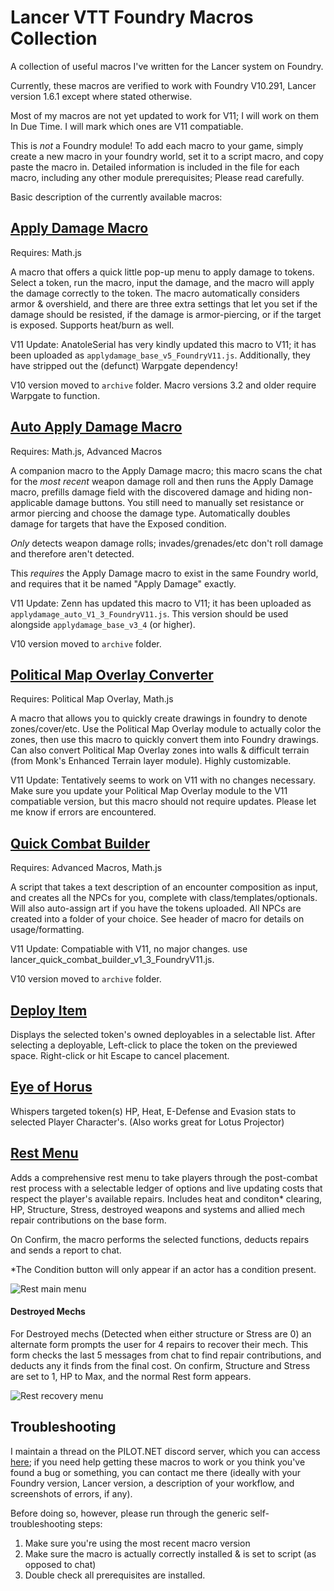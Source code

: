 # Lancer VTT Foundry Macros Collection
A collection of useful macros I've written for the Lancer system on Foundry.

Currently, these macros are verified to work with Foundry V10.291, Lancer version 1.6.1 except where stated otherwise. 

Most of my macros are not yet updated to work for V11; I will work on them In Due Time. I will mark which ones are V11 compatiable.

This is _not_ a Foundry module! To add each macro to your game, simply create a new macro in your foundry world, set it to a script macro, and copy paste the macro in. Detailed information is included in the file for each macro, including any other module prerequisites; Please read carefully.

Basic description of the currently available macros:

## [Apply Damage Macro](applydamage_base_v5_FoundryV11.js)
Requires:  Math.js

A macro that offers a quick little pop-up menu to apply damage to tokens. Select a token, run the macro, input the damage, and the macro will apply the damage correctly to the token. The macro automatically considers armor & overshield, and there are three extra settings that let you set if the damage should be resisted, if the damage is armor-piercing, or if the target is exposed. Supports heat/burn as well.

V11 Update: AnatoleSerial has very kindly updated this macro to V11; it has been uploaded as `applydamage_base_v5_FoundryV11.js`. Additionally, they have stripped out the (defunct) Warpgate dependency! 

V10 version moved to `archive` folder. Macro versions 3.2 and older require Warpgate to function.

## [Auto Apply Damage Macro](applydamage_auto_v1_3_FoundryV11.js)
Requires: Math.js, Advanced Macros

A companion macro to the Apply Damage macro; this macro scans the chat for the _most recent_ weapon damage roll and then runs the Apply Damage macro, prefills damage field with the discovered damage and hiding non-applicable damage buttons. You still need to manually set resistance or armor piercing and choose the damage type. Automatically doubles damage for targets that have the Exposed condition.

_Only_ detects weapon damage rolls; invades/grenades/etc don't roll damage and therefore aren't detected.

This _requires_ the Apply Damage macro to exist in the same Foundry world, and requires that it be named "Apply Damage" exactly. 

V11 Update: Zenn has updated this macro to V11; it has been uploaded as `applydamage_auto_V1_3_FoundryV11.js`. This version should be used alongside `applydamage_base_v3_4` (or higher).

V10 version moved to `archive` folder.

## [Political Map Overlay Converter](polmap_converter_script_v1_6.js)
Requires: Political Map Overlay, Math.js

A macro that allows you to quickly create drawings in foundry to denote zones/cover/etc. Use the Political Map Overlay module to actually color the zones, then use this macro to quickly convert them into Foundry drawings. Can also convert Political Map Overlay zones into walls & difficult terrain (from Monk's Enhanced Terrain layer module). Highly customizable.

V11 Update: Tentatively seems to work on V11 with no changes necessary. Make sure you update your Political Map Overlay module to the V11 compatiable version, but this macro should not require updates. Please let me know if errors are encountered.


## [Quick Combat Builder](lancer_quick_combat_builder_v1_3_FoundryV11.js)
Requires: Advanced Macros, Math.js

A script that takes a text description of an encounter composition as input, and creates all the NPCs for you, complete with class/templates/optionals. Will also auto-assign art if you have the tokens uploaded. All NPCs are created into a folder of your choice. See header of macro for details on usage/formatting.

V11 Update: Compatiable with V11, no major changes. use lancer_quick_combat_builder_v1_3_FoundryV11.js. 

V10 version moved to `archive` folder.

## [Deploy Item](deploy_item_v2_FoundryV11.js)
Displays the selected token's owned deployables in a selectable list.  After selecting a deployable, Left-click to place the token on the previewed space. Right-click or hit Escape to cancel placement.

## [Eye of Horus](lancer_eye_of_horus_v1.js)
Whispers targeted token(s) HP, Heat, E-Defense and Evasion stats to selected Player Character's.
(Also works great for Lotus Projector)

## [Rest Menu](lancer_rest_v1.js)
Adds a comprehensive rest menu to take players through the post-combat rest process with a selectable ledger of options and live updating costs that respect the player's available repairs.
Includes heat and conditon* clearing, HP, Structure, Stress, destroyed weapons and systems and allied mech repair contributions on the base form.

On Confirm, the macro performs the selected functions, deducts repairs and sends a report to chat.

*The Condition button will only appear if an actor has a condition present.

![Rest main menu](assets/img/rest1.png)

#### Destroyed Mechs
For Destroyed mechs (Detected when either structure or Stress are 0) an alternate form prompts the user for 4 repairs to recover their mech.
This form checks the last 5 messages from chat to find repair contributions, and deducts any it finds from the final cost.
On confirm, Structure and Stress are set to 1, HP to Max, and the normal Rest form appears.

![Rest recovery menu](assets/img/rest2.png)

## Troubleshooting
I maintain a thread on the PILOT.NET discord server, which you can access [here](https://discord.com/channels/426286410496999425/1092876995341328445); if you need help getting these macros to work or you think you've found a bug or something, you can contact me there (ideally with your Foundry version, Lancer version, a description of your workflow, and screenshots of errors, if any).

Before doing so, however, please run through the generic self-troubleshooting steps:
1. Make sure you're using the most recent macro version
2. Make sure the macro is actually correctly installed & is set to script (as opposed to chat)
3. Double check all prerequisites are installed.
